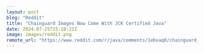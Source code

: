 ```yaml
---
layout: post
blog: "Reddit"
title: "Chainguard Images Now Come With JCK Certified Java"
date: 2024-07-25T15:10:22Z
image: images/reddit.png
remote_url: "https://www.reddit.com/r/java/comments/1ebxaq8/chainguard_images_now_come_with_jck_certified_java/"
---
```

